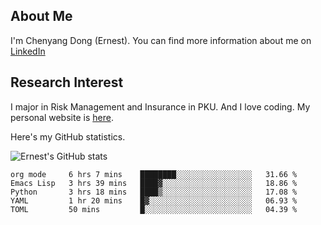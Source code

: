 ## About Me

I'm Chenyang Dong (Ernest). You can find more information about me on [LinkedIn](https://www.linkedin.com/in/%E6%99%A8%E9%98%B3-%E8%91%A3-918ab41b4/)

## Research Interest

I major in Risk Management and Insurance in PKU. And I love coding. My personal website is [here](https://ernestdong.github.io).

Here's my GitHub statistics.

![Ernest's GitHub stats](https://github-readme-stats.vercel.app/api?username=ErnestDong&show_icons=true?count_private=true)

<!--START_SECTION:waka-->
```text
org mode     6 hrs 7 mins    ████████░░░░░░░░░░░░░░░░░   31.66 % 
Emacs Lisp   3 hrs 39 mins   ████▓░░░░░░░░░░░░░░░░░░░░   18.86 % 
Python       3 hrs 18 mins   ████▒░░░░░░░░░░░░░░░░░░░░   17.08 % 
YAML         1 hr 20 mins    █▓░░░░░░░░░░░░░░░░░░░░░░░   06.93 % 
TOML         50 mins         █░░░░░░░░░░░░░░░░░░░░░░░░   04.39 % 
```
<!--END_SECTION:waka-->
